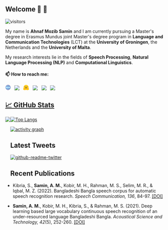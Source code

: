 ## Welcome 👋 🌱
![visitors](https://visitor-badge.glitch.me/badge?page_id=samin9796&left_color=green&right_color=red)

My name is **Ahnaf Mozib Samin** and I am currently pursuing a Master's degree in Erasmus Mundus joint Master's degree program in **Language and Communication Technologies** (LCT) at the **University of Groningen**, the Netherlands and the **University of Malta**.

My research interests lie in the fields of **Speech Processing**, **Natural Language Processing (NLP)** and **Computational Linguistics**.  
  
#### 📫 How to reach me:
  
  [<img src="https://github.com/samin9796/samin9796/blob/main/icons8-website-64.png" width="3.5%"/>](https://www.ahnafsamin.com)  &nbsp; [<img src="https://img.icons8.com/ios/50/000000/google-scholar--v2.png" width="3.5%"/>](https://scholar.google.com/citations?user=vdueizgAAAAJ&hl=en)  &nbsp; [<img src="https://github.com/samin9796/samin9796/blob/main/huggingface-icon.png" width="3.5%"/>](https://huggingface.co/ahnafsamin) &nbsp; [<img src="https://img.icons8.com/color/48/000000/twitter.png" width="3.5%"/>](https://twitter.com/im_samin)  &nbsp; [<img src="https://img.icons8.com/color/48/000000/linkedin.png" width="3.5%"/>](https://www.linkedin.com/in/ahnaf-samin/)  &nbsp; <a href="mailto: asamin9796@gmail.com"> <img src="https://img.icons8.com/fluent/48/000000/gmail.png" width="3.5%"/>       
  
  
  
## &#x1f4c8; GitHub Stats

<img align="left" height=180em src="https://github-readme-stats.vercel.app/api?username=samin9796&count_private=true&show_icons=true&theme=vue&include_all_commits=true"></img>

![Top Langs](https://github-readme-stats.vercel.app/api/top-langs/?username=samin9796&hide=TeX&layout=compact)

[![activity graph](https://activity-graph.herokuapp.com/graph?username=samin9796&custom_title=Samin's%20activity%20graph&theme=github-light&hide_border=true)](https://github.com/ashutosh00710/github-readme-activity-graph)

<h2>Latest Tweets</h2>
<p><a href="https://twitter.com/im_samin"><img src="https://github-readme-twitter.gazf.vercel.app/api?id=im_samin&amp;layout=wide" alt="github-readme-twitter"></a></p>

## Recent Publications

- Kibria, S., **Samin, A. M.**, Kobir, M. H., Rahman, M. S., Selim, M. R., & Iqbal, M. Z. (2022). Bangladeshi Bangla speech corpus for automatic speech recognition research. *Speech Communication, 136*, 84-97. [[DOI]](https://www.sciencedirect.com/science/article/pii/S0167639321001370)

- **Samin, A. M.**, Kobir, M. H., Kibria, S., & Rahman, M. S. (2021). Deep learning based large vocabulary continuous speech recognition of an under-resourced language Bangladeshi Bangla. *Acoustical Science and Technology, 42*(5), 252-260. [[DOI]](https://www.jstage.jst.go.jp/article/ast/42/5/42_E2079/_article/-char/en)

<!--
**samin9796/samin9796** is a ✨ _special_ ✨ repository because its `README.md` (this file) appears on your GitHub profile.

Here are some ideas to get you started:

- 🔭 I’m currently working on ...
- 🌱 I’m currently learning ...
- 👯 I’m looking to collaborate on ...
- 🤔 I’m looking for help with ...
- 💬 Ask me about ...
- 📫 How to reach me: ...
- 😄 Pronouns: ...
- ⚡ Fun fact: ...
-->
